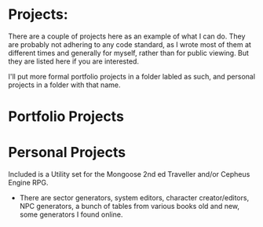 # Projects:
There are a couple of projects here as an example of what I can do. 
They are probably not adhering to any code standard, as I wrote most of them at different times and generally for myself, rather than for public viewing. 
But they are listed here if you are interested. 

I'll put more formal portfolio projects in a folder labled as such, and personal projects in a folder with that name. 

# Portfolio Projects

# Personal Projects
Included is a Utility set for the Mongoose 2nd ed Traveller and/or Cepheus Engine RPG. 
* There are sector generators, system editors, character creator/editors, NPC generators, a bunch of tables from various books old and new, some generators I found online.

